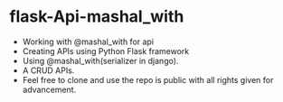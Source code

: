 # flask-Api-mashal_with
- Working with @mashal_with for api
- Creating APIs using Python Flask framework
- Using @mashal_with(serializer in django).
- A CRUD APIs.
- Feel free to clone and use the repo is public with all rights given for advancement.
